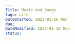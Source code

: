 ```yaml
---
Title: Music and Songs
tags: Life
DateStarted: 2023-01-16 Mon
due:
DateModified: 2023-01-16 Mon
status:
---
```


